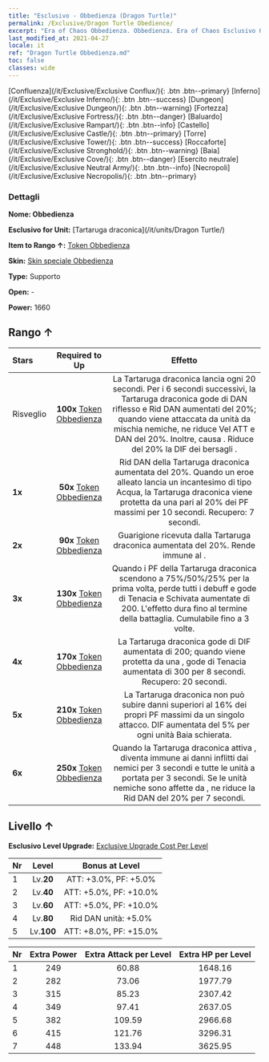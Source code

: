 ```yaml
---
title: "Esclusivo - Obbedienza (Dragon Turtle)"
permalink: /Exclusive/Dragon Turtle Obedience/
excerpt: "Era of Chaos Obbedienza. Obbedienza. Era of Chaos Esclusivo Obbedienza. Tartaruga draconica Esclusivo."
last_modified_at: 2021-04-27
locale: it
ref: "Dragon Turtle Obbedienza.md"
toc: false
classes: wide
---
```

 [Confluenza](/it/Exclusive/Exclusive Conflux/){: .btn .btn--primary} [Inferno](/it/Exclusive/Exclusive Inferno/){: .btn .btn--success} [Dungeon](/it/Exclusive/Exclusive Dungeon/){: .btn .btn--warning} [Fortezza](/it/Exclusive/Exclusive Fortress/){: .btn .btn--danger} [Baluardo](/it/Exclusive/Exclusive Rampart/){: .btn .btn--info} [Castello](/it/Exclusive/Exclusive Castle/){: .btn .btn--primary} [Torre](/it/Exclusive/Exclusive Tower/){: .btn .btn--success} [Roccaforte](/it/Exclusive/Exclusive Stronghold/){: .btn .btn--warning} [Baia](/it/Exclusive/Exclusive Cove/){: .btn .btn--danger} [Esercito neutrale](/it/Exclusive/Exclusive Neutral Army/){: .btn .btn--info} [Necropoli](/it/Exclusive/Exclusive Necropolis/){: .btn .btn--primary} 

### Dettagli
 **Nome: Obbedienza** 

 **Esclusivo for Unit:** [Tartaruga draconica](/it/units/Dragon Turtle/) 

 **Item to Rango ↑:** [Token Obbedienza](/ItemsIT/con_1005/)

 **Skin:** [Skin speciale Obbedienza](/ItemsIT/con_673/)

 **Type:** Supporto

 **Open:** -

 **Power:** 1660

## Rango ↑

  |     Stars    |  Required to Up | Effetto |
  |:-------------|:---------------:|:---------------:|
  |  Risveglio  | **100x** [Token Obbedienza](/ItemsIT/con_1005/) | <Guscio protettivo> La Tartaruga draconica lancia <Guscio protettivo> ogni 20 secondi. Per i 6 secondi successivi, la Tartaruga draconica gode di DAN riflesso e Rid DAN aumentati del 20%; quando viene attaccata da unità da mischia nemiche, ne riduce Vel ATT e DAN del 20%. Inoltre, causa <Impedimento>. Riduce del 20% la DIF dei bersagli <sanguinanti>. |
  | **1x** <i class="fas fa-star"/> | **50x** [Token Obbedienza](/ItemsIT/con_1005/) | Rid DAN della Tartaruga draconica aumentata del 20%. Quando un eroe alleato lancia un incantesimo di tipo Acqua, la Tartaruga draconica viene protetta da una <bolla> pari al 20% dei PF massimi per 10 secondi. Recupero: 7 secondi. |
  | **2x** <i class="fas fa-star"/> | **90x** [Token Obbedienza](/ItemsIT/con_1005/) | Guarigione ricevuta dalla Tartaruga draconica aumentata del 20%. Rende immune al <Silenzio>. |
  | **3x** <i class="fas fa-star"/> | **130x** [Token Obbedienza](/ItemsIT/con_1005/) | <Rituale abissale> Quando i PF della Tartaruga draconica scendono a 75%/50%/25% per la prima volta, perde tutti i debuff e gode di Tenacia e Schivata aumentate di 200. L'effetto dura fino al termine della battaglia. Cumulabile fino a 3 volte. |
  | **4x** <i class="fas fa-star"/> | **170x** [Token Obbedienza](/ItemsIT/con_1005/) | La Tartaruga draconica gode di DIF aumentata di 200; quando viene protetta da una <bolla>, gode di Tenacia aumentata di 300 per 8 secondi. Recupero: 20 secondi. |
  | **5x** <i class="fas fa-star"/> | **210x** [Token Obbedienza](/ItemsIT/con_1005/) | La Tartaruga draconica non può subire danni superiori al 16% dei propri PF massimi da un singolo attacco. DIF aumentata del 5% per ogni unità Baia schierata. |
  | **6x** <i class="fas fa-star"/> | **250x** [Token Obbedienza](/ItemsIT/con_1005/) | <Urto delle maree> Quando la Tartaruga draconica attiva <Rituale abissale>, diventa immune ai danni inflitti dai nemici per 3 secondi e <stordisce> tutte le unità a portata per 3 secondi. Se le unità nemiche sono affette da <Rallentamento>, ne riduce la Rid DAN del 20% per 7 secondi. |


## Livello ↑
 **Esclusivo Level Upgrade:** [Exclusive Upgrade Cost Per Level](/Exclusive/ExclusiveUpgradeCostPerLevel/)

  |  Nr  |   Level  | Bonus at Level |
  |:-----|:--------:|:--------------:|
  | 1 | Lv.**20** | ATT: +3.0%, PF: +5.0% |
  | 2 | Lv.**40** | ATT: +5.0%, PF: +10.0% |
  | 3 | Lv.**60** | ATT: +5.0%, PF: +10.0% |
  | 4 | Lv.**80** | Rid DAN unità: +5.0% |
  | 5 | Lv.**100** | ATT: +8.0%, PF: +15.0% |


  |  Nr  |  Extra Power | Extra Attack per Level | Extra HP per Level |
  |:-----|:--------:|:--------:|:--------:|
  | 1 | 249 | 60.88 | 1648.16 |
  | 2 | 282 | 73.06 | 1977.79 |
  | 3 | 315 | 85.23 | 2307.42 |
  | 4 | 349 | 97.41 | 2637.05 |
  | 5 | 382 | 109.59 | 2966.68 |
  | 6 | 415 | 121.76 | 3296.31 |
  | 7 | 448 | 133.94 | 3625.95 |



